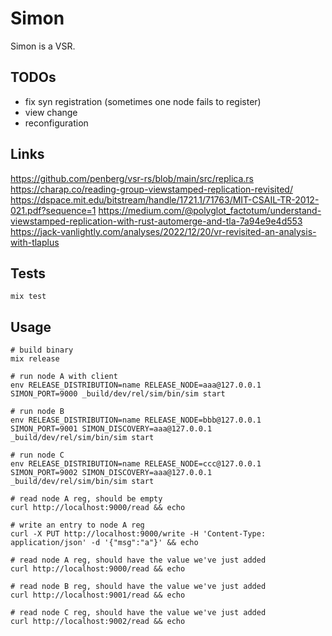 # Simon

Simon is a VSR.

## TODOs

- fix syn registration (sometimes one node fails to register)
- view change
- reconfiguration

## Links

https://github.com/penberg/vsr-rs/blob/main/src/replica.rs
https://charap.co/reading-group-viewstamped-replication-revisited/
https://dspace.mit.edu/bitstream/handle/1721.1/71763/MIT-CSAIL-TR-2012-021.pdf?sequence=1
https://medium.com/@polyglot_factotum/understand-viewstamped-replication-with-rust-automerge-and-tla-7a94e9e4d553
https://jack-vanlightly.com/analyses/2022/12/20/vr-revisited-an-analysis-with-tlaplus

## Tests

```
mix test
```

## Usage

```
# build binary
mix release

# run node A with client
env RELEASE_DISTRIBUTION=name RELEASE_NODE=aaa@127.0.0.1 SIMON_PORT=9000 _build/dev/rel/sim/bin/sim start

# run node B
env RELEASE_DISTRIBUTION=name RELEASE_NODE=bbb@127.0.0.1 SIMON_PORT=9001 SIMON_DISCOVERY=aaa@127.0.0.1 _build/dev/rel/sim/bin/sim start

# run node C
env RELEASE_DISTRIBUTION=name RELEASE_NODE=ccc@127.0.0.1 SIMON_PORT=9002 SIMON_DISCOVERY=aaa@127.0.0.1 _build/dev/rel/sim/bin/sim start

# read node A reg, should be empty
curl http://localhost:9000/read && echo

# write an entry to node A reg
curl -X PUT http://localhost:9000/write -H 'Content-Type: application/json' -d '{"msg":"a"}' && echo

# read node A reg, should have the value we've just added
curl http://localhost:9000/read && echo

# read node B reg, should have the value we've just added
curl http://localhost:9001/read && echo

# read node C reg, should have the value we've just added
curl http://localhost:9002/read && echo
```
